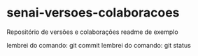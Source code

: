 # senai-versoes-colaboracoes
Repositório de versões e colaborações
readme de exemplo


lembrei do comando: git commit
lembrei do comando: git status

